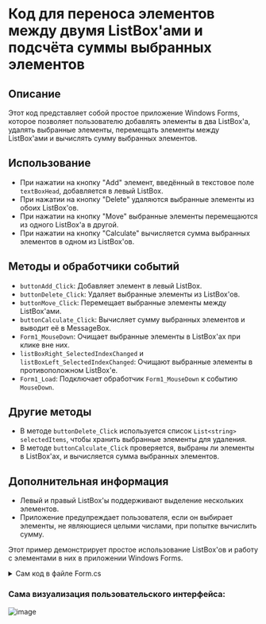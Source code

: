 # Код для переноса элементов между двумя ListBox'ами и подсчёта суммы выбранных элементов

## Описание
Этот код представляет собой простое приложение Windows Forms, которое позволяет пользователю добавлять элементы в два ListBox'a, удалять выбранные элементы, перемещать элементы между ListBox'ами и вычислять сумму выбранных элементов.

## Использование
- При нажатии на кнопку "Add" элемент, введённый в текстовое поле `textBoxHead`, добавляется в левый ListBox.
- При нажатии на кнопку "Delete" удаляются выбранные элементы из обоих ListBox'ов.
- При нажатии на кнопку "Move" выбранные элементы перемещаются из одного ListBox'a в другой.
- При нажатии на кнопку "Calculate" вычисляется сумма выбранных элементов в одном из ListBox'ов.

## Методы и обработчики событий
- `buttonAdd_Click`: Добавляет элемент в левый ListBox.
- `buttonDelete_Click`: Удаляет выбранные элементы из ListBox'ов.
- `buttonMove_Click`: Перемещает выбранные элементы между ListBox'ами.
- `buttonCalculate_Click`: Вычисляет сумму выбранных элементов и выводит её в MessageBox.
- `Form1_MouseDown`: Очищает выбранные элементы в ListBox'ах при клике вне них.
- `listBoxRight_SelectedIndexChanged` и `listBoxLeft_SelectedIndexChanged`: Очищают выбранные элементы в противоположном ListBox'e.
- `Form1_Load`: Подключает обработчик `Form1_MouseDown` к событию `MouseDown`.

## Другие методы
- В методе `buttonDelete_Click` используется список `List<string> selectedItems`, чтобы хранить выбранные элементы для удаления.
- В методе `buttonCalculate_Click` проверяется, выбраны ли элементы в ListBox'ах, и вычисляется сумма выбранных элементов.

## Дополнительная информация
- Левый и правый ListBox'ы поддерживают выделение нескольких элементов.
- Приложение предупреждает пользователя, если он выбирает элементы, не являющиеся целыми числами, при попытке вычислить сумму.

Этот пример демонстрирует простое использование ListBox'ов и работу с элементами в них в приложении Windows Forms.

<details>
<summary>Сам код в файле Form.cs</summary>

```cs
﻿using System;
using System.Collections.Generic;
using System.ComponentModel;
using System.Data;
using System.Drawing;
using System.Linq;
using System.Text;
using System.Threading.Tasks;
using System.Windows.Forms;
using static System.Windows.Forms.VisualStyles.VisualStyleElement;

namespace WindowsFormsAppLab7_2
{
    public partial class Form1 : Form
    {
        public Form1()
        {
            InitializeComponent();
            listBoxLeft.SelectionMode = SelectionMode.MultiExtended;
            listBoxRight.SelectionMode = SelectionMode.MultiExtended;
        }

        private void buttonAdd_Click(object sender, EventArgs e)
        {
            listBoxLeft.Items.Add(textBoxHead.Text);
            textBoxHead.Clear();

        }

        private void buttonDelete_Click(object sender, EventArgs e)
        {
            // Создаем список для хранения выбранных элементов
            List<string> selectedItems = new List<string>();
            // Добавляем выбранные элементы из listBoxLeft в список selectedItems
            foreach (var selectedItem in listBoxLeft.SelectedItems)
            {
                selectedItems.Add(selectedItem.ToString());
            }
            // Удаляем выбранные элементы из listBoxLeft
            foreach (string item in selectedItems)
            {
                listBoxLeft.Items.Remove(item);
            }

            // Очищаем список выбранных элементов
            selectedItems.Clear();

            // Добавляем выбранные элементы из listBoxRight в список selectedItems
            foreach (var selectedItem in listBoxRight.SelectedItems)
            {
                selectedItems.Add(selectedItem.ToString());
            }
            // Удаляем выбранные элементы из listBoxRight
            foreach (string item in selectedItems)
            {
                listBoxRight.Items.Remove(item);
            }
        }

        private void buttonMove_Click(object sender, EventArgs e)
        {
            if (listBoxLeft.SelectedItems.Count > 0)
            {
                List<string> selectedItems = new List<string>();
                foreach (var item in listBoxLeft.SelectedItems)
                {
                    selectedItems.Add(item.ToString());
                }

                foreach (var item in selectedItems)
                {
                    listBoxLeft.Items.Remove(item);
                    listBoxRight.Items.Add(item);
                }
            }
            else if (listBoxRight.SelectedItems.Count > 0)
            {
                List<string> selectedItems = new List<string>();
                foreach (var item in listBoxRight.SelectedItems)
                {
                    selectedItems.Add(item.ToString());
                }

                foreach (var item in selectedItems)
                {
                    listBoxRight.Items.Remove(item);
                    listBoxLeft.Items.Add(item);
                }
            }
        }
        private void buttonCalculate_Click(object sender, EventArgs e)
        {
            int sum = 0;

            if (listBoxLeft.SelectedItems.Count > 0) // Проверяем, выбраны ли элементы в listBoxLeft
            {
                foreach (var item in listBoxLeft.SelectedItems)
                {
                    if (!int.TryParse(item.ToString(), out _))
                    {
                        MessageBox.Show("Пожалуйста, выберите целочисленное значение во всех полях!", "Error!!!");
                        return;
                    }
                    sum += Convert.ToInt32(item);
                }
            }
            else if (listBoxRight.SelectedItems.Count > 0) // Проверяем, выбраны ли элементы в listBoxRight
            {
                foreach (var item in listBoxRight.SelectedItems)
                {
                    if (!int.TryParse(item.ToString(), out _))
                    {
                        MessageBox.Show("Пожалуйста, выберите целочисленное значение во всех полях!", "Error!!!");
                        return;
                    }
                    sum += Convert.ToInt32(item);
                }
            }
            else
            {
                MessageBox.Show("Выберите элементы для подсчёта суммы.", "Предупреждение");
                return;
            }

            MessageBox.Show($"Сумма выбранных элементов равна: {sum}", "Подсчёт.");
        }

        private void Form1_MouseDown(object sender, MouseEventArgs e)
        {
            if (!listBoxLeft.ClientRectangle.Contains(listBoxLeft.PointToClient(Cursor.Position)) &&
                !listBoxRight.ClientRectangle.Contains(listBoxRight.PointToClient(Cursor.Position)))
            {
                listBoxLeft.ClearSelected();
                listBoxRight.ClearSelected();
            }
        }

        private void listBoxRight_SelectedIndexChanged(object sender, EventArgs e)
        {
            listBoxLeft.ClearSelected();
        }

        private void listBoxLeft_SelectedIndexChanged(object sender, EventArgs e)
        {
            listBoxRight.ClearSelected();
        }

        private void Form1_Load(object sender, EventArgs e)
        {
            this.MouseDown += Form1_MouseDown;
        }
    }
}
```
</details>

### Сама визуализация пользовательского интерфейса:
![image](https://github.com/Schrodinger71/Lesson/assets/132720404/50f5cb05-8249-4b8d-95c8-0aa474b73c64)
